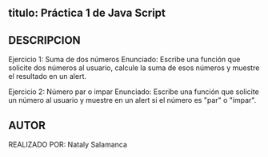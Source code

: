 
## titulo: Práctica 1 de Java Script


## DESCRIPCION 
Ejercicio 1: Suma de dos números
 Enunciado:
Escribe una función que solicite dos números al usuario, calcule la suma de esos números y muestre el resultado en un alert.

Ejercicio 2: Número par o impar
 Enunciado:
Escribe una función que solicite un número al usuario y muestre en un  alert si el número es "par" o "impar". 

## AUTOR

REALIZADO POR: Nataly Salamanca